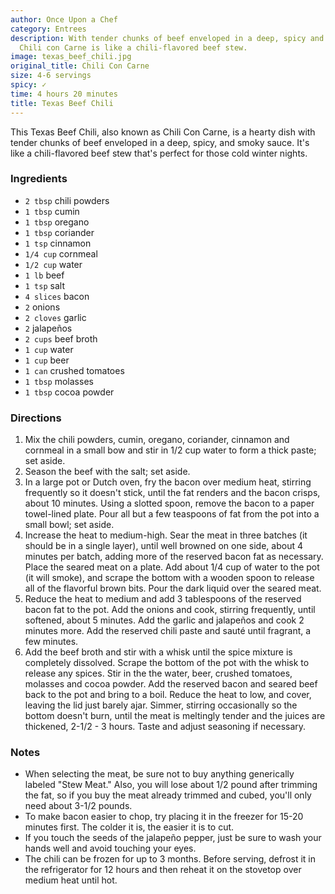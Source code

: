 ```yaml
---
author: Once Upon a Chef
category: Entrees
description: With tender chunks of beef enveloped in a deep, spicy and smoky sauce,
  Chili con Carne is like a chili-flavored beef stew.
image: texas_beef_chili.jpg
original_title: Chili Con Carne
size: 4-6 servings
spicy: ✓
time: 4 hours 20 minutes
title: Texas Beef Chili
---
```

This Texas Beef Chili, also known as Chili Con Carne, is a hearty dish with tender chunks of beef enveloped in a deep, spicy, and smoky sauce. It's like a chili-flavored beef stew that's perfect for those cold winter nights.

### Ingredients

* `2 tbsp` chili powders
* `1 tbsp` cumin
* `1 tbsp` oregano
* `1 tbsp` coriander
* `1 tsp` cinnamon
* `1/4 cup` cornmeal
* `1/2 cup` water
* `1 lb` beef
* `1 tsp` salt
* `4 slices` bacon
* `2` onions
* `2 cloves` garlic
* `2` jalapeños
* `2 cups` beef broth
* `1 cup` water
* `1 cup` beer
* `1 can` crushed tomatoes
* `1 tbsp` molasses
* `1 tbsp` cocoa powder

### Directions

1. Mix the chili powders, cumin, oregano, coriander, cinnamon and cornmeal in a small bow and stir in 1/2 cup water to form a thick paste; set aside.
2. Season the beef with the salt; set aside.
3. In a large pot or Dutch oven, fry the bacon over medium heat, stirring frequently so it doesn't stick, until the fat renders and the bacon crisps, about 10 minutes. Using a slotted spoon, remove the bacon to a paper towel-lined plate. Pour all but a few teaspoons of fat from the pot into a small bowl; set aside.
4. Increase the heat to medium-high. Sear the meat in three batches (it should be in a single layer), until well browned on one side, about 4 minutes per batch, adding more of the reserved bacon fat as necessary. Place the seared meat on a plate. Add about 1/4 cup of water to the pot (it will smoke), and scrape the bottom with a wooden spoon to release all of the flavorful brown bits. Pour the dark liquid over the seared meat.
5. Reduce the heat to medium and add 3 tablespoons of the reserved bacon fat to the pot. Add the onions and cook, stirring frequently, until softened, about 5 minutes. Add the garlic and jalapeños and cook 2 minutes more. Add the reserved chili paste and sauté until fragrant, a few minutes. 
6. Add the beef broth and stir with a whisk until the spice mixture is completely dissolved. Scrape the bottom of the pot with the whisk to release any spices. Stir in the the water, beer, crushed tomatoes, molasses and cocoa powder. Add the reserved bacon and seared beef back to the pot and bring to a boil. Reduce the heat to low, and cover, leaving the lid just barely ajar. Simmer, stirring occasionally so the bottom doesn't burn, until the meat is meltingly tender and the juices are thickened, 2-1/2 - 3 hours. Taste and adjust seasoning if necessary.

### Notes

* When selecting the meat, be sure not to buy anything generically labeled "Stew Meat." Also, you will lose about 1/2 pound after trimming the fat, so if you buy the meat already trimmed and cubed, you'll only need about 3-1/2 pounds.
* To make bacon easier to chop, try placing it in the freezer for 15-20 minutes first. The colder it is, the easier it is to cut.
* If you touch the seeds of the jalapeño pepper, just be sure to wash your hands well and avoid touching your eyes.
* The chili can be frozen for up to 3 months. Before serving, defrost it in the refrigerator for 12 hours and then reheat it on the stovetop over medium heat until hot.